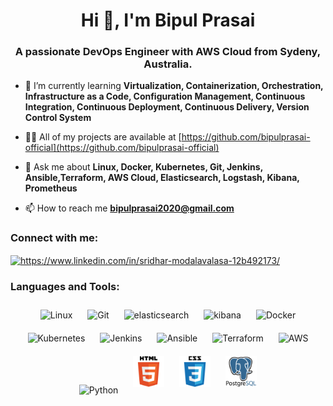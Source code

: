 <h1 align="center">Hi 👋, I'm Bipul Prasai</h1>
<h3 align="center">A passionate DevOps Engineer with AWS Cloud from Sydeny, Australia.</h3>

- 🌱 I’m currently learning **Virtualization, Containerization, Orchestration, Infrastructure as a Code, Configuration Management, Continuous Integration, Continuous Deployment, Continuous Delivery, Version Control System**

- 👨‍💻 All of my projects are available at [https://github.com/bipulprasai-official](https://github.com/bipulprasai-official)

- 💬 Ask me about **Linux, Docker, Kubernetes, Git, Jenkins, Ansible,Terraform, AWS Cloud, Elasticsearch, Logstash, Kibana, Prometheus**
- 📫 How to reach me **bipulprasai2020@gmail.com**

<h3 align="left">Connect with me:</h3>
<p align="left">
<a href="https://www.linkedin.com/in/bipul-prasai-32526a170/" target="blank"><img align="center" src="https://raw.githubusercontent.com/rahuldkjain/github-profile-readme-generator/master/src/images/icons/Social/linked-in-alt.svg" alt="https://www.linkedin.com/in/sridhar-modalavalasa-12b492173/" height="30" width="40" /></a>

</p>

<h3 align="left">Languages and Tools:</h3>
<div align="center"> 
<img style="margin: 10px" src="https://profilinator.rishav.dev/skills-assets/linux-original.svg" alt="Linux" height="50" />
<img style="margin: 10px" src="https://profilinator.rishav.dev/skills-assets/git-scm-icon.svg" alt="Git" height="50" />
<img style="margin: 10px" src="https://www.vectorlogo.zone/logos/elastic/elastic-icon.svg" alt="elasticsearch" height="50" />
<img style="margin: 10px" src="https://www.vectorlogo.zone/logos/elasticco_kibana/elasticco_kibana-icon.svg" alt="kibana" height="50" />  <img style="margin: 10px" src="https://profilinator.rishav.dev/skills-assets/docker-original-wordmark.svg" alt="Docker" height="50" />  
<img style="margin: 10px" src="https://profilinator.rishav.dev/skills-assets/kubernetes-icon.svg" alt="Kubernetes" height="50" /> 
<img style="margin: 10px" src="https://profilinator.rishav.dev/skills-assets/jenkins-icon.svg" alt="Jenkins" height="50" /> 
<img style="margin: 10px" src="https://profilinator.rishav.dev/skills-assets/ansible.png" alt="Ansible" height="50" /> 
<img style="margin: 10px" src="https://profilinator.rishav.dev/skills-assets/terraformio-icon.svg" alt="Terraform" height="50" />  
<img style="margin: 10px" src="https://www.hava.io/hs-fs/hubfs/AWS_400x300_Trans.png?width=500&name=AWS_400x300_Trans.png" alt="AWS" height="50" />           
<img style="margin: 10px" src="https://profilinator.rishav.dev/skills-assets/python-original.svg" alt="Python" height="50" />
<img style="margin: 10px" src="https://raw.githubusercontent.com/devicons/devicon/master/icons/html5/html5-original-wordmark.svg" alt="html5" height="50" />
<img style="margin: 10px" src="https://raw.githubusercontent.com/devicons/devicon/master/icons/css3/css3-original-wordmark.svg" alt="css3" height="50" />
<img style="margin: 10px" src="https://raw.githubusercontent.com/devicons/devicon/master/icons/postgresql/postgresql-original-wordmark.svg" alt="postgresql" height="50" /> 
</div>
